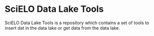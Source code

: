 # SciELO Data Lake Tools
SciELO Data Lake Tools is a repository which contains a set of tools to insert dat in the data lake or get data from the data lake.
